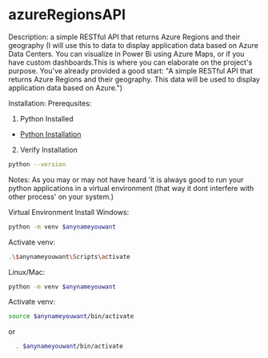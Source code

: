 ﻿# azureRegionsAPI

 Description: a simple RESTful API that returns Azure Regions and their geography (I will use this to data to display application data based on Azure Data Centers. You can visualize in Power Bi using Azure Maps, or if you have custom dashboards.This is where you can elaborate on the project's purpose. You've already provided a good start: "A simple RESTful API that returns Azure Regions and their geography. This data will be used to display application data based on Azure.")

Installation: 
Prerequsites:
1. Python Installed
- [Python Installation]('https://www.python.org/downloads/')
2. Verify Installation
```bash
python --version
```

Notes:
As you may or may not have heard 'it is always good to run your python applications in a virtual environment (that way it dont interfere with other process' on your system.)

Virtual Environment Install
Windows: 
```bash
python -m venv $anynameyouwant
```
Activate venv: 
```bash
.\$anynameyouwant\Scripts\activate
```
Linux/Mac: 
```bash
python -m venv $anynameyouwant
```
Activate venv:
```bash 
source $anynameyouwant/bin/activate
```
 or
```bash
  . $anynameyouwant/bin/activate
```

